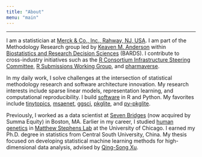 ```yaml
---
title: "About"
menu: "main"
---
```


*  *  *  *

I am a statistician at [Merck & Co., Inc., Rahway, NJ, USA](https://www.merck.com/).
I am part of the Methodology Research group led by
[Keaven M. Anderson](https://keaven.github.io/) within
[Biostatistics and Research Decision Sciences](https://jobs.merck.com/bards)
(BARDS).
I contribute to cross-industry initiatives such as the
[R Consortium Infrastructure Steering Committee](https://r-consortium.org/about/governance.html),
[R Submissions Working Group](https://rconsortium.github.io/submissions-wg/),
and [pharmaverse](https://pharmaverse.org/).

In my daily work, I solve challenges at the intersection of
statistical methodology research and software architecture innovation.
My research interests include sparse linear models,
representation learning, and computational reproducibility.
I build [software](https://nanx.me/software/) in R and Python.
My favorites include
[tinytopics](https://nanx.me/tinytopics/),
[msaenet](https://nanx.me/msaenet/),
[ggsci](https://nanx.me/ggsci/),
[pkglite](https://merck.github.io/pkglite/), and
[py-pkglite](https://pharmaverse.github.io/py-pkglite/).

Previously, I worked as a data scientist at
[Seven Bridges](https://www.sevenbridges.com/)
(now acquired by Summa Equity) in Boston, MA.
Earlier in my career, I studied [human genetics](https://genes.uchicago.edu/) in
[Matthew Stephens Lab](https://stephenslab.uchicago.edu/)
at the University of Chicago.
I earned my Ph.D. degree in statistics from Central South University, China.
My thesis focused on developing statistical machine learning methods for
high-dimensional data analysis, advised by
[Qing-Song Xu](https://scholar.google.com/citations?user=b98MXiYAAAAJ&hl=en).

<style>
.content .markdown {
  font-weight: 410;
  font-size: 1.1875rem;
  font-feature-settings: normal;
  font-variation-settings: "opsz" var(--inter-opsz-19-450);
  letter-spacing: var(--inter-ls-19-450);
}
</style>

